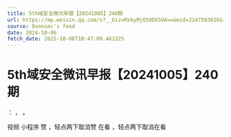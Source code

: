 ```yaml
---
title: 5th域安全微讯早报【20241005】240期
url: https://mp.weixin.qq.com/s?__biz=MzkyMjQ5ODk5OA==&mid=2247503826&idx=2&sn=2a25f60788c9c2b1445a68d1ae175737
source: Doonsec's feed
date: 2024-10-06
fetch_date: 2025-10-06T18:47:09.463325
---
```


# 5th域安全微讯早报【20241005】240期

：
，
。

视频
小程序
赞
，轻点两下取消赞
在看
，轻点两下取消在看